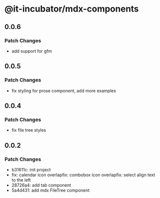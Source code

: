 # @it-incubator/mdx-components

## 0.0.6
### Patch Changes

- add support for gfm

## 0.0.5
### Patch Changes

- fix styling for prose component, add more examples

## 0.0.4
### Patch Changes

- fix file tree styles

## 0.0.2
### Patch Changes

- b31611c: init project
- fix: calendar icon overlapfix: combobox icon overlapfix: select align text to the left
- 28726a4: add tab component
- 5a4d431: add mdx FileTree component
